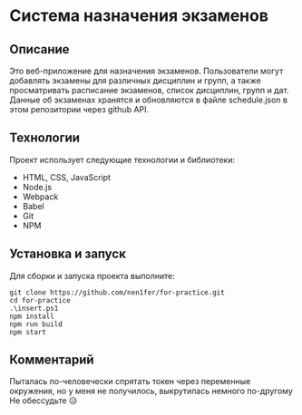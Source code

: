 # Система назначения экзаменов

## Описание

Это веб-приложение для назначения экзаменов. Пользователи могут добавлять экзамены для различных дисциплин и групп, а также просматривать расписание экзаменов, список дисциплин, групп и дат. Данные об экзаменах хранятся и обновляются в файле schedule.json в этом репозитории через github API.

## Технологии

Проект использует следующие технологии и библиотеки:

- HTML, CSS, JavaScript
- Node.js
- Webpack
- Babel
- Git
- NPM

## Установка и запуск

Для сборки и запуска проекта выполните:

    
    git clone https://github.com/nen1fer/for-practice.git
    cd for-practice
    .\insert.ps1
    npm install
    npm run build
    npm start
## Комментарий

Пыталась по-человечески спрятать токен через переменные окружения, но у меня не получилось, выкрутилась немного по-другому  
Не обессудьте :disappointed_relieved:
